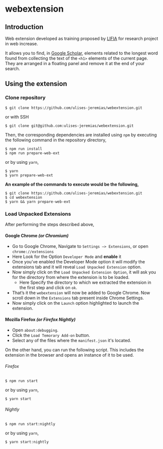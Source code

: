 # webextension

## Introduction

Web extension developed as training proposed by [LIFIA](http://www.lifia.info.unlp.edu.ar) for research project in web increase.

It allows you to find, in [Google Scholar](https://scholar.google.com/), elements related to the longest word found from collecting the text of the `<h1>` elements of the current page. They are arranged in a floating panel and remove it at the end of your search.

## Using the extension

### Clone repository

```shell
$ git clone https://github.com/ulises-jeremias/webextension.git
```

or with SSH

```shell
$ git clone git@github.com:ulises-jeremias/webextension.git
```

Then, the corresponding dependencies are installed using `npm` by executing the
following command in the repository directory,

```shell
$ npm run install
$ npm run prepare-web-ext
```

or by using `yarn`,

```shell
$ yarn
$ yarn prepare-web-ext
```

**An example of the commands to execute would be the following,**

```shell
$ git clone https://github.com/ulises-jeremias/webextension.git
$ cd webextension
$ yarn && yarn prepare-web-ext
```

### Load Unpacked Extensions

After performing the steps described above,

#### Google Chrome _(or Chromium)_

-   Go to Google Chrome, Navigate to `Settings –> Extensions`, or open `chrome://extensions`
-   Here Look for the Option `Developer Mode` and **enable** it
-   Once you’ve enabled the Developer Mode option it will modify the extensions
    tab and  it will reveal `Load Unpacked Extension` option.
-   Now simply click on the `Load Unpacked Extension Option`, it will ask you
    for the directory from where the extension is to be loaded.
    -   Here Specify the directory to which we extracted the extension in the
        first step and click on `ok`.
-   That’s it the `webextension` will now be added to Google Chrome.
    Now scroll down in the `Extensions` tab present inside Chrome Settings.
-   Now simply click on the `Launch` option highlighted to launch the extension.

#### Mozilla Firefox _(or Firefox Nightly)_

-   Open `about:debugging`.
-   Click the `Load Temorary Add-on` button.
-   Select any of the files where the `manifest.json` it's located.

On the other hand, you can run the following script. This includes the extension in the browser and opens an instance of it to be used.

###### Firefox

```shell
$ npm run start
```

or by using `yarn`,

```shell
$ yarn start
```

###### Nightly

```shell
$ npm run start:nightly
```

or by using `yarn`,

```shell
$ yarn start:nightly
```
